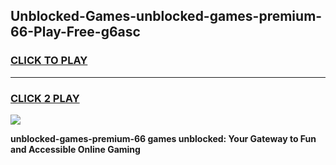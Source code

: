 
## Unblocked-Games-unblocked-games-premium-66-Play-Free-g6asc
<h3>
<a href="https://premium76.site?title=unblocked-games-premium-66&ref=18A1">CLICK TO PLAY</a></h3>
<hr>

<h3>
<a href="https://premium76.site?title=unblocked-games-premium-66&ref=18A1">CLICK 2 PLAY</a>
  
</h3>

<a href="https://premium76.site?title=unblocked-games-premium-66&ref=18A1"><img src="https://clearcache.store/games.png"></a>


**unblocked-games-premium-66 games unblocked: Your Gateway to Fun and Accessible Online Gaming**
